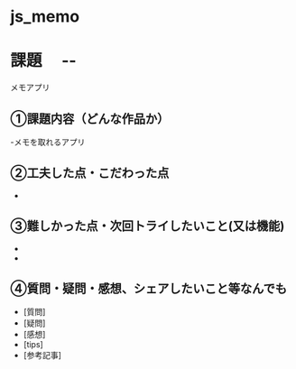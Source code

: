 # js_memo
# 課題　 --
メモアプリ
## ①課題内容（どんな作品か）
-メモを取れるアプリ

## ②工夫した点・こだわった点
- 

## ③難しかった点・次回トライしたいこと(又は機能)
- 
- 

## ④質問・疑問・感想、シェアしたいこと等なんでも
- [質問]
- [疑問]
- [感想]
- [tips]
- [参考記事]
